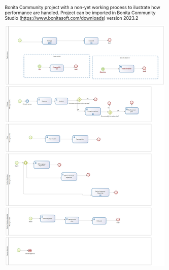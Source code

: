 Bonita Community project with a non-yet working process to ilustrate how performance are handled.
Project can be imported in Bonita Community Studio (https://www.bonitasoft.com/downloads) version 2023.2

![Alt text](processImages/Process%20Diagram-1.0.png?raw=true "Process Diagram")
